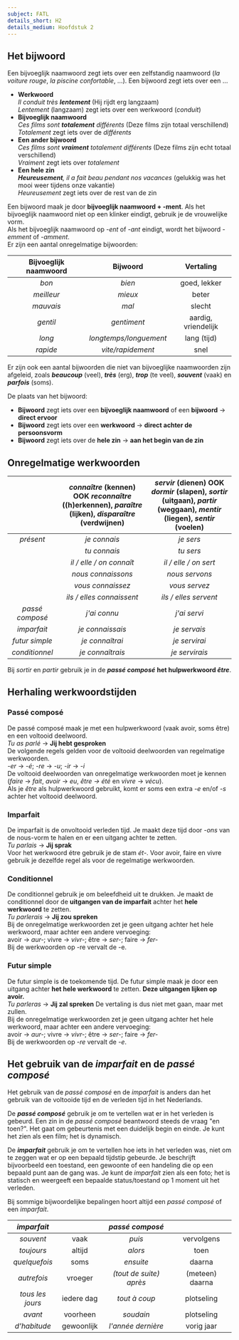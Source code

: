 ```yaml
---
subject: FATL
details_short: H2
details_medium: Hoofdstuk 2
---
```


## Het bijwoord

Een bijvoeglijk naamwoord zegt iets over een zelfstandig naamwoord (*la voiture rouge*, *la piscine confortable*, …). Een bijwoord zegt iets over een …

* **Werkwoord**  
  *Il conduit très **lentement*** (Hij rijdt erg langzaam)  
  *Lentement* (langzaam) zegt iets over een werkwoord (*conduit*)  
* **Bijvoeglijk naamwoord**  
  *Ces films sont **totalement** différents* (Deze films zijn totaal verschillend)  
  *Totalement* zegt iets over de *différents*
* **Een ander bijwoord**  
  *Ces films sont **vraiment** totalement différents* (Deze films zijn echt totaal verschillend)  
  *Vraiment* zegt iets over *totalement*  
* **Een hele zin**  
  ***Heureusement**, il a fait beau pendant nos vacances* (gelukkig was het mooi weer tijdens onze vakantie)  
  *Heureusement* zegt iets over de rest van de zin

Een bijwoord maak je door **bijvoeglijk naamwoord \+ \-ment**. Als het bijvoeglijk naamwoord niet op een klinker eindigt, gebruik je de vrouwelijke vorm.  
Als het bijvoeglijk naamwoord op *\-ent* of *\-ant* eindigt, wordt het bijwoord *\-emment* of *\-amment*.  
Er zijn een aantal onregelmatige bijwoorden:

| Bijvoeglijk naamwoord | Bijwoord | Vertaling |
| :---: | :---: | :---: |
| *bon* | *bien* | goed, lekker |
| *meilleur* | *mieux* | beter |
| *mauvais* | *mal* | slecht |
| *gentil* | *gentiment* | aardig, vriendelijk |
| *long* | *longtemps/longuement* | lang (tijd) |
| *rapide* | *vite/rapidement* | snel |

Er zijn ook een aantal bijwoorden die niet van bijvoeglijke naamwoorden zijn afgeleid, zoals ***beaucoup*** (veel), ***très*** (erg), ***trop*** (te veel), ***souvent*** (vaak) en ***parfois*** (soms).

De plaats van het bijwoord:

* **Bijwoord** zegt iets over een **bijvoeglijk naamwoord** of een **bijwoord** → **direct ervoor**  
* **Bijwoord** zegt iets over een **werkwoord** → **direct achter de persoonsvorm**  
* **Bijwoord** zegt iets over de **hele zin** → **aan het begin van de zin**

## Onregelmatige werkwoorden

|  | *connaître* (kennen) OOK *reconnaître* ((h)erkennen), *paraître* (lijken), *disparaître* (verdwijnen) | *servir* (dienen) OOK *dormir* (slapen), *sortir* (uitgaan), *partir* (weggaan), *mentir* (liegen), *sentir* (voelen) |
| :---: | :---: | :---: |
| *présent* | *je connais* | *je sers* |
|  | *tu connais* | *tu sers* |
|  | *il / elle / on connaît* | *il / elle / on sert* |
|  | *nous connaissons* | *nous servons* |
|  | *vous connaissez* | *vous servez* |
|  | *ils / elles connaissent* | *ils / elles servent* |
| *passé composé* | *j'ai connu* | *j'ai servi* |
| *imparfait* | *je connaissais* | *je servais* |
| *futur simple* | *je connaîtrai* | *je servirai* |
| *conditionnel* | *je connaîtrais* | *je servirais* |

Bij *sortir* en *partir* gebruik je in de ***passé composé*** **het hulpwerkwoord *être***.

## Herhaling werkwoordstijden

### **Passé composé**

De passé composé maak je met een hulpwerkwoord (vaak avoir, soms être) en een voltooid deelwoord.  
*Tu as parlé* → **Jij hebt gesproken**  
De volgende regels gelden voor de voltooid deelwoorden van regelmatige werkwoorden.  
 *\-er* → *\-é*; *\-re* → *\-u*; *\-ir* → *\-i*  
De voltooid deelwoorden van onregelmatige werkwoorden moet je kennen (*faire* → *fait*, *avoir* → *eu*, *être → été* en *vivre* → *vécu*).  
Als je *être* als hulpwerkwoord gebruikt, komt er soms een extra *\-e* en/of *\-s* achter het voltooid deelwoord.

### **Imparfait**

De imparfait is de onvoltooid verleden tijd. Je maakt deze tijd door *\-ons* van de nous-vorm te halen en er een uitgang achter te zetten.  
*Tu parlais* → **Jij sprak**  
Voor het werkwoord étre gebruik je de stam *ét-*. Voor avoir, faire en vivre gebruik je dezelfde regel als voor de regelmatige werkwoorden.

### **Conditionnel**

De conditionnel gebruik je om beleefdheid uit te drukken. Je maakt de conditionnel door de **uitgangen van de imparfait** achter het **hele werkwoord** te zetten.  
*Tu parlerais* → **Jij zou spreken**  
Bij de onregelmatige werkwoorden zet je geen uitgang achter het hele werkwoord, maar achter een andere vervoeging:  
avoir → *aur-*; vivre → *vivr-*; être → *ser-*; faire → *fer-*  
Bij de werkwoorden op \-re vervalt de \-e.

### **Futur simple**

De futur simple is de toekomende tijd. De futur simple maak je door een uitgang achter **het hele werkwoord** te zetten. **Deze uitgangen lijken op avoir.**  
*Tu parleras* → **Jij zal spreken**
De vertaling is dus niet met gaan, maar met zullen.  
Bij de onregelmatige werkwoorden zet je geen uitgang achter het hele werkwoord, maar achter een andere vervoeging:  
avoir → *aur-*; vivre → *vivr-*; être → *ser-*; faire → *fer-*  
Bij de werkwoorden op *\-re* vervalt de *\-e*.

## Het gebruik van de *imparfait* en de *passé composé*

Het gebruik van de *passé composé* en de *imparfait* is anders dan het gebruik van de voltooide tijd en de verleden tijd in het Nederlands.

De ***passé composé*** gebruik je om te vertellen wat er in het verleden is gebeurd. Een zin in de *passé composé* beantwoord steeds de vraag "en toen?". Het gaat om gebeurtenis met een duidelijk begin en einde. Je kunt het zien als een film; het is dynamisch.

De ***imparfait*** gebruik je om te vertellen hoe iets in het verleden was, niet om te zeggen wat er op een bepaald tijdstip gebeurde. Je beschrijft bijvoorbeeld een toestand, een gewoonte of een handeling die op een bepaald punt aan de gang was. Je kunt de *imparfait* zien als een foto; het is statisch en weergeeft een bepaalde status/toestand op 1 moment uit het verleden.

Bij sommige bijwoordelijke bepalingen hoort altijd een *passé composé* of een *imparfait*.

| *imparfait* |  | *passé composé* |  |
| :---: | :---: | :---: | :---: |
| *souvent* | vaak | *puis* | vervolgens |
| *toujours* | altijd | *alors* | toen |
| *quelquefois* | soms | *ensuite* | daarna |
| *autrefois* | vroeger | *(tout de suite) après* | (meteen) daarna |
| *tous les jours* | iedere dag | *tout à coup* | plotseling |
| *avant* | voorheen | *soudain* | plotseling |
| *d'habitude* | gewoonlijk | *l'année dernière* | vorig jaar |
